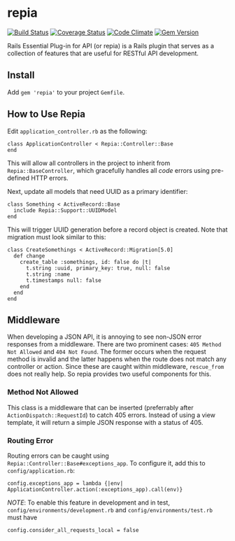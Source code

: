 # repia

[![Build Status](https://travis-ci.org/davidan1981/repia.svg?branch=master)](https://travis-ci.org/davidan1981/repia)
[![Coverage Status](https://coveralls.io/repos/github/davidan1981/repia/badge.svg?branch=master)](https://coveralls.io/github/davidan1981/repia?branch=master)
[![Code Climate](https://codeclimate.com/github/davidan1981/repia/badges/gpa.svg)](https://codeclimate.com/github/davidan1981/repia)
[![Gem Version](https://badge.fury.io/rb/repia.svg)](https://badge.fury.io/rb/repia)

Rails Essential Plug-in for API (or repia) is a Rails plugin that serves as
a collection of features that are useful for RESTful API development.

## Install

Add `gem 'repia'` to your project `Gemfile`.

## How to Use Repia

Edit `application_controller.rb` as the following:

    class ApplicationController < Repia::Controller::Base
    end

This will allow all controllers in the project to inherit from
`Repia::BaseController`, which gracefully handles all _code_ errors using
pre-defined HTTP errors. 

Next, update all models that need UUID as a primary identifier:

    class Something < ActiveRecord::Base
      include Repia::Support::UUIDModel
    end

This will trigger UUID generation before a record object is created. Note
that migration must look similar to this:

    class CreateSomethings < ActiveRecord::Migration[5.0]
      def change
        create_table :somethings, id: false do |t|
          t.string :uuid, primary_key: true, null: false
          t.string :name
          t.timestamps null: false
        end
      end
    end

## Middleware

When developing a JSON API, it is annoying to see non-JSON error responses
from a middleware. There are two prominent cases: `405 Method Not Allowed`
and `404 Not Found`. The former occurs when the request method is invalid
and the latter happens when the route does not match any controller or
action. Since these are caught within middleware, `rescue_from` does not
really help. So repia provides two useful components for this.

### Method Not Allowed

This class is a middleware that can be inserted (preferrably after
`ActionDispatch::RequestId`) to catch 405 errors. Instead of using a view
template, it will return a simple JSON response with a status of 405.

### Routing Error

Routing errors can be caught using `Repia::Controller::Base#exceptions_app`. To
configure it, add this to `config/application.rb`:

    config.exceptions_app = lambda {|env| ApplicationController.action(:exceptions_app).call(env)}

*NOTE*: To enable this feature in development and in test,
`config/environments/development.rb` and `config/environments/test.rb` must
have 

    config.consider_all_requests_local = false

